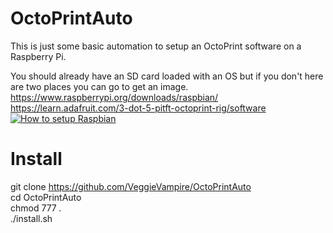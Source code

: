 # OctoPrintAuto
This is just some basic automation to setup an OctoPrint software on a Raspberry Pi.


You should already have an SD card loaded with an OS but if you don't here are two places you can go to get an image.
https://www.raspberrypi.org/downloads/raspbian/<br>
https://learn.adafruit.com/3-dot-5-pitft-octoprint-rig/software <br>
[![How to setup Raspbian](http://img.youtube.com/vi/CnYChYrg_GM/default.jpg)](https://www.youtube.com/watch?v=CnYChYrg_GM "How to setup Raspbian")


# Install
git clone https://github.com/VeggieVampire/OctoPrintAuto <br>
cd OctoPrintAuto<br>
chmod 777 *.*<br>
./install.sh<br>
